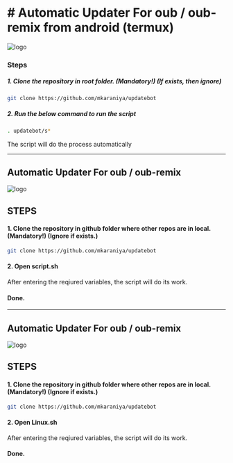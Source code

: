 # # Automatic Updater For oub / oub-remix from android (termux)


![logo](https://telegra.ph/file/5d7ae2ff8065f57ee5e4b.jpg)



### Steps

##### 1. Clone the repository in root folder. (Mandatory!) (If exists, then ignore)

```bash
git clone https://github.com/mkaraniya/updatebot
```

##### 2. Run the below command to run the script

```bash
. updatebot/s*
```

The script will do the process automatically

------------------------------------------------------------------------------------------------------

## Automatic Updater For oub / oub-remix 

![logo](https://telegra.ph/file/54e66c33f8c0e2f215f3a.jpg)

## STEPS

#### 1. Clone the repository in github folder where other repos are in local. (Mandatory!) (Ignore if exists.)

```bash
git clone https://github.com/mkaraniya/updatebot
```

#### 2. Open script.sh
After entering the reqiured variables, the script will do its work.

#### Done.

------------------------------------------------------------------------------------------------------

## Automatic Updater For oub / oub-remix 

![logo](https://telegra.ph/Linux-10-12.jpg)

## STEPS

#### 1. Clone the repository in github folder where other repos are in local. (Mandatory!) (Ignore if exists.)

```bash
git clone https://github.com/mkaraniya/updatebot
```

#### 2. Open Linux.sh
After entering the reqiured variables, the script will do its work.

#### Done.

